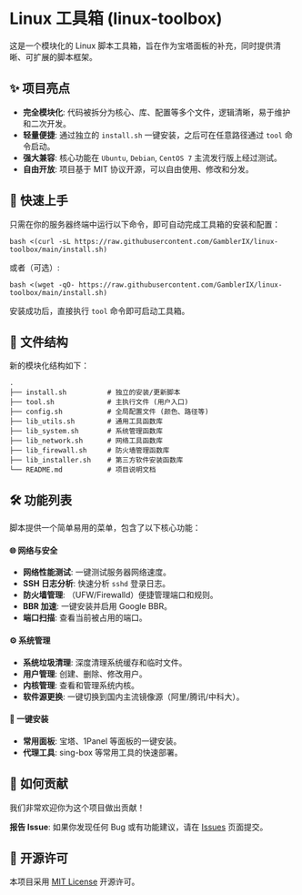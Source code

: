 # Linux 工具箱 (linux-toolbox) 

这是一个模块化的 Linux 脚本工具箱，旨在作为宝塔面板的补充，同时提供清晰、可扩展的脚本框架。

##  ✨ 项目亮点

- **完全模块化**: 代码被拆分为核心、库、配置等多个文件，逻辑清晰，易于维护和二次开发。
- **轻量便捷**: 通过独立的 `install.sh` 一键安装，之后可在任意路径通过 `tool` 命令启动。
- **强大兼容**: 核心功能在 `Ubuntu`, `Debian`, `CentOS 7` 主流发行版上经过测试。
- **自由开放**: 项目基于 MIT 协议开源，可以自由使用、修改和分发。

## 🚀 快速上手

只需在你的服务器终端中运行以下命令，即可自动完成工具箱的安装和配置：

```
bash <(curl -sL https://raw.githubusercontent.com/GamblerIX/linux-toolbox/main/install.sh)
```

或者（可选）:

```
bash <(wget -qO- https://raw.githubusercontent.com/GamblerIX/linux-toolbox/main/install.sh)
```

安装成功后，直接执行 `tool` 命令即可启动工具箱。

## 📁 文件结构

新的模块化结构如下：

```
.
├── install.sh          # 独立的安装/更新脚本
├── tool.sh             # 主执行文件 (用户入口)
├── config.sh           # 全局配置文件 (颜色、路径等)
├── lib_utils.sh        # 通用工具函数库
├── lib_system.sh       # 系统管理函数库
├── lib_network.sh      # 网络工具函数库
├── lib_firewall.sh     # 防火墙管理函数库
├── lib_installer.sh    # 第三方软件安装函数库
└── README.md           # 项目说明文档
```

## 🛠️ 功能列表

脚本提供一个简单易用的菜单，包含了以下核心功能：

#### 🌐 网络与安全

- **网络性能测试**: 一键测试服务器网络速度。
- **SSH 日志分析**: 快速分析 `sshd` 登录日志。
- **防火墙管理**: （UFW/Firewalld）便捷管理端口和规则。
- **BBR 加速**: 一键安装并启用 Google BBR。
- **端口扫描**: 查看当前被占用的端口。

#### ⚙️ 系统管理

- **系统垃圾清理**: 深度清理系统缓存和临时文件。
- **用户管理**: 创建、删除、修改用户。
- **内核管理**: 查看和管理系统内核。
- **软件源更换**: 一键切换到国内主流镜像源（阿里/腾讯/中科大）。

#### 🧩 一键安装

- **常用面板**: 宝塔、1Panel 等面板的一键安装。
- **代理工具**: sing-box 等常用工具的快速部署。

## 🤝 如何贡献

我们非常欢迎你为这个项目做出贡献！

**报告 Issue**: 如果你发现任何 Bug 或有功能建议，请在 [Issues](https://github.com/GamblerIX/linux-toolbox/issues) 页面提交。

## 📄 开源许可

本项目采用 [MIT License](https://github.com/GamblerIX/linux-toolbox/blob/main/LICENSE) 开源许可。
